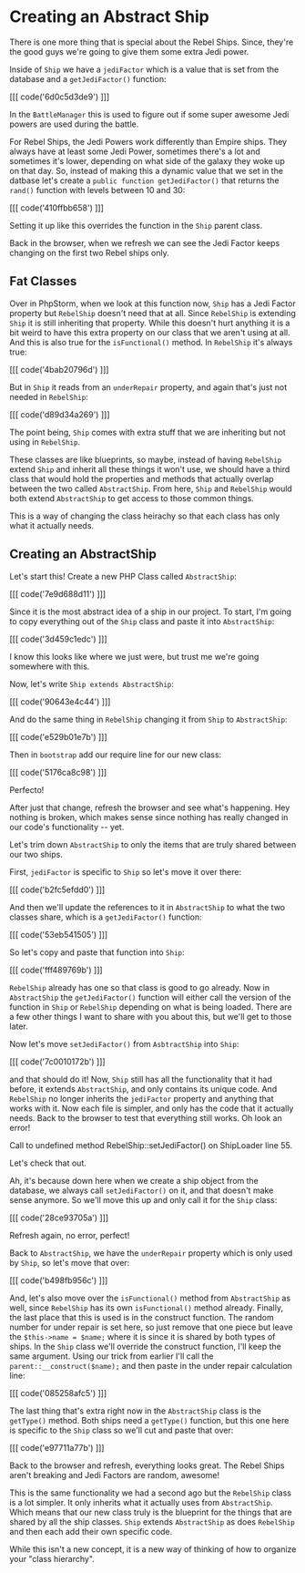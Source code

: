 # Creating an Abstract Ship

There is one more thing that is special about the Rebel Ships. Since, they're
the good guys we're going to give them some extra Jedi power. 

Inside of `Ship` we have a `jediFactor` which is a value that is set from the
database and a `getJediFactor()` function:

[[[ code('6d0c5d3de9') ]]]

In the `BattleManager` this is used to figure out if some super awesome Jedi powers
are used during the battle. 

For Rebel Ships, the Jedi Powers work differently than Empire ships. They always
have at least some Jedi Power, sometimes there's a lot and sometimes it's lower,
depending on what side of the galaxy they woke up on that day. So, instead of making 
this a dynamic value that we set in the datbase let's create a `public function getJediFactor()` 
that returns the `rand()` function with levels between 10 and 30:

[[[ code('410ffbb658') ]]]

Setting it up like this overrides the function in the `Ship` parent class.

Back in the browser, when we refresh we can see the Jedi Factor keeps changing on
the first two Rebel ships only. 

## Fat Classes

Over in PhpStorm, when we look at this function now, `Ship` has a Jedi Factor property
but `RebelShip` doesn't need that at all. Since `RebelShip` is extending `Ship` it is
still inheriting that property. While this doesn't hurt anything it is a bit weird to have
this extra property on our class that we aren't using at all. And this is also true for
the `isFunctional()` method. In `RebelShip` it's always true:

[[[ code('4bab20796d') ]]]

But in `Ship` it reads from an `underRepair` property, and again that's just not
needed in `RebelShip`:

[[[ code('d89d34a269') ]]]

The point being, `Ship` comes with extra stuff that we are inheriting but not using
in `RebelShip`.

These classes are like blueprints, so maybe, instead of having `RebelShip` extend
`Ship` and inherit all these things it won't use, we should have a third class that
would hold the properties and methods that actually overlap between the two called
`AbstractShip`. From here, `Ship` and `RebelShip` would both extend `AbstractShip`
to get access to those common things.

This is a way of changing the class heirachy so that each class has only what it
actually needs.

## Creating an AbstractShip

Let's start this! Create a new PHP Class called `AbstractShip`:

[[[ code('7e9d688d11') ]]]

Since it is the most abstract idea of a ship in our project. To start, I'm going
to copy everything out of the `Ship` class and paste it into `AbstractShip`:

[[[ code('3d459c1edc') ]]]

I know this looks like where we just were, but trust me we're going somewhere with this.

Now, let's write `Ship extends AbstractShip`:

[[[ code('90643e4c44') ]]]

And do the same thing in `RebelShip` changing it from `Ship` to `AbstractShip`:

[[[ code('e529b01e7b') ]]]

Then in `bootstrap` add our require line for our new class:

[[[ code('5176ca8c98') ]]]

Perfecto!

After just that change, refresh the browser and see what's happening. Hey nothing
is broken, which makes sense since nothing has really changed in our code's functionality -- yet.

Let's trim down `AbstractShip` to only the items that are truly shared between our
two ships.

First, `jediFactor` is specific to `Ship` so let's move it over there:

[[[ code('b2fc5efdd0') ]]]

And then we'll update the references to it in `AbstractShip` to what the two classes share,
which is a `getJediFactor()` function:

[[[ code('53eb541505') ]]]

So let's copy and paste that function into `Ship`:

[[[ code('fff489769b') ]]]

`RebelShip` already has one so that class is good to go already. Now in `AbstractShip`
the `getJediFactor()` function will either call the version of the function in `Ship`
or `RebelShip` depending on what is being loaded. There are a few other things I
want to share with you about this, but we'll get to those later.

Now let's move `setJediFactor()` from `AsbtractShip` into `Ship`:

[[[ code('7c0010172b') ]]]

and that should do it! Now, `Ship` still has all the functionality that it had before,
it extends `AbstractShip`, and only contains its unique code. And `RebelShip` no
longer inherits the `jediFactor` property and anything that works with it. Now each
file is simpler, and only has the code that it actually needs. Back to the browser
to test that everything still works. Oh look an error!

>
Call to undefined method RebelShip::setJediFactor() on ShipLoader line 55.

Let's check that out.

Ah, it's because down here when we create a ship object from the database, we always
call `setJediFactor()` on it, and that doesn't make sense anymore. So we'll move this
up and only call it for the `Ship` class:

[[[ code('28ce93705a') ]]]

Refresh again, no error, perfect!

Back to `AbstractShip`, we have the `underRepair` property which is only used by `Ship`,
so let's move that over:

[[[ code('b498fb956c') ]]]

And, let's also move over the `isFunctional()` method from `AbstractShip` as well,
since `RebelShip` has its own `isFunctional()` method already. Finally, the last
place that this is used is in the construct function. The random number for under
repair is set here, so just remove that one piece but leave the `$this->name = $name;`
where it is since it is shared by both types of ships. In the `Ship` class we'll
override the construct function, I'll keep the same argument. Using our trick from
earlier I'll call the `parent::__construct($name);` and then paste in the under repair
calculation line:

[[[ code('085258afc5') ]]]

The last thing that's extra right now in the `AbstractShip` class is the `getType()`
method. Both ships need a  `getType()` function, but this one here is specific to
the `Ship` class so we'll cut and paste that over:

[[[ code('e97711a77b') ]]]

Back to the browser and refresh, everything looks great. The Rebel Ships aren't breaking
and Jedi Factors are  random, awesome!

This is the same functionality we had a second ago but the `RebelShip` class is a
lot simpler. It only inherits what it actually uses from `AbstractShip`. Which means
that our new class truly is the blueprint for the things that are shared by all the
ship classes. `Ship` extends `AbstractShip` as does `RebelShip` and then each add
their own specific code.

While this isn't a new concept, it is a new way of thinking of how to organize your
"class hierarchy".
